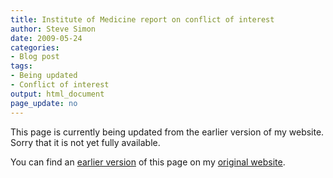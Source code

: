 ```yaml
---
title: Institute of Medicine report on conflict of interest
author: Steve Simon
date: 2009-05-24
categories:
- Blog post
tags:
- Being updated
- Conflict of interest
output: html_document
page_update: no
---
```


This page is currently being updated from the earlier version of my website. Sorry that it is not yet fully available.

<!---More--->

You can find an [earlier version][sim1] of this page on my [original website][sim2].

[sim1]: http://www.pmean.com/09/IomReport.html
[sim2]: http://www.pmean.com/original_site.html
